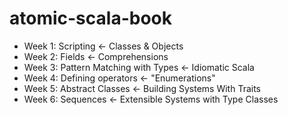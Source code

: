 atomic-scala-book
=================

- Week 1: Scripting <- Classes & Objects
- Week 2: Fields <- Comprehensions
- Week 3: Pattern Matching with Types <- Idiomatic Scala
- Week 4: Defining operators <- "Enumerations"
- Week 5: Abstract Classes <- Building Systems With Traits
- Week 6: Sequences <- Extensible Systems with Type Classes